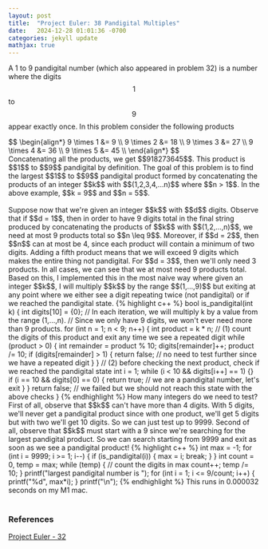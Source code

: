 ```yaml
---
layout: post
title:  "Project Euler: 38 Pandigital Multiples"
date:   2024-12-28 01:01:36 -0700
categories: jekyll update
mathjax: true
---
```

A 1 to 9 pandigital number (which also appeared in problem 32) is a number where the digits $$1$$ to $$9$$ appear exactly once. In this problem consider the following products
<div>
$$
\begin{align*}
9 \times 1 &= 9 \\
9 \times 2 &= 18 \\
9 \times 3 &= 27 \\
9 \times 4 &= 36 \\
9 \times 5 &= 45 \\
\end{align*}
$$
</div>
<!------------------------------------------------------------------------------------>
Concatenating all the products, we get $$918273645$$. This product is $$1$$ to $$9$$ pandigital by definition. The goal of this problem is to find the largest $$1$$ to $$9$$ pandigital product formed by concatenating the products of an integer $$k$$ with $$(1,2,3,4,...n)$$ where $$n > 1$$. In the above example, $$k = 9$$ and $$n = 5$$.
<br>
<br>
Suppose now that we're given an integer $$k$$ with $$d$$ digits. Observe that if $$d = 1$$, then in order to have 9 digits total in the final string produced by concatenating the products of $$k$$ with $$(1,2,...,n)$$, we need at most 9 products total so $$n \leq 9$$. Moreover, if $$d = 2$$, then $$n$$ can at most be 4, since each product will contain a minimum of two digits. Adding a fifth product means that we will exceed 9 digits which makes the entire thing not pandigital. For $$d = 3$$, then we'll only need 3 products. In all cases, we can see that we at most need 9 products total. Based on this, I implemented this in the most naive way where given an integer $$k$$, I will multiply $$k$$ by the range $$(1,...,9)$$ but exiting at any point where we either see a digit repeating twice (not pandigital) or if we reached the pandigital state.
<!------------------------------------------------------------------------------------>
{% highlight c++ %}
bool is_pandigital(int k) {
    int digits[10] = {0};
    // In each iteration, we will multiply k by a value from the range (1,...,n).
    // Since we only have 9 digits, we won't ever need more than 9 products.
    for (int n = 1; n < 9; n++) {
        int product = k * n;
        // (1) count the digits of this product and exit any time we see a repeated digit
        while (product > 0) {
            int remainder = product % 10;
            digits[remainder]++;
            product /= 10;
            if (digits[remainder] > 1) {
                return false; // no need to test further since we have a repeated digit
            }
        }
        // (2) before checking the next product, check if we reached the pandigital state
        int i = 1;
        while (i < 10 && digits[i++] == 1) {}
        if (i == 10 && digits[0] == 0) {
            return true; // we are a pandigital number, let's exit
        }
    }
    return false; // we failed but we should not reach this state with the above checks
}
{% endhighlight %}
<!------------------------------------------------------------------------------------>
How many integers do we need to test? First of all, observe that $$k$$ can't have more than 4 digits. With 5 digits, we'll never get a pandigital product since with one product, we'll get 5 digits but with two we'll get 10 digits. So we can just test up to 9999. Second of all, observe that $$k$$ must start with a 9 since we're searching for the largest pandigital product. So we can search starting from 9999 and exit as soon as we see a pandigital product!
{% highlight c++ %}
int max = -1;
for (int i = 9999; i >= 1; i--) {
    if (is_pandigital(i)) {
        max = i;
        break;
    }
}
int count = 0, temp = max;
while (temp) { // count the digits in max
    count++;
    temp /= 10;
}
printf("largest pandigital number is ");
for (int i = 1; i <= 9/count; i++) {
    printf("%d", max*i);
}
printf("\n");
{% endhighlight %}
<!------------------------------------------------------------------------------------>
This runs in 0.000032 seconds on my M1 mac.
<br>
<br>
<!------------------------------------------------------------------------------------>
<h3>References</h3>
<a href="https://projecteuler.net/problem=32">Project Euler - 32</a>
<br>
<br>


